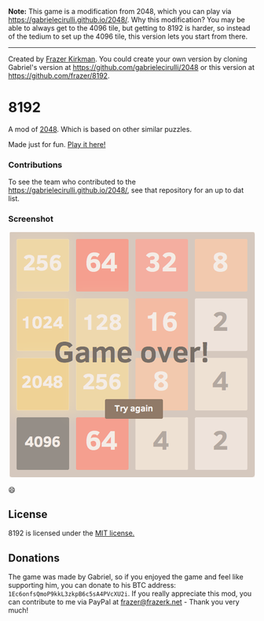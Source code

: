  <strong class="important">Note:</strong> This game is a modification from 2048, which you can play via <a href="https://gabrielecirulli.github.io/2048/">https://gabrielecirulli.github.io/2048/</a>.  Why this modification? You may be able to always get to the 4096 tile, but getting to 8192 is harder, so instead of the tedium to set up the 4096 tile, this version lets you start from there.
    </p>
    <hr>
    <p>
    Created by <a href="http://frazerk.net" target="_blank">Frazer Kirkman</a>. You could create your own version by cloning Gabriel's version at <a href="https://github.com/gabrielecirulli/2048">https://github.com/gabrielecirulli/2048</a> or this version at <a href="https://github.com/frazer/8192">https://github.com/frazer/8192</a>.

# 8192
A mod of [2048](https://gabrielecirulli.github.io/2048/). Which is based on other similar puzzles.

Made just for fun. [Play it here!](http://frazer.github.io/8192/)


### Contributions

To see the team who contributed to the https://gabrielecirulli.github.io/2048/, see that repository for an up to dat list. 

### Screenshot

<p align="center">
  <img src="gameBoard.png" alt="Screenshot"/>
</p>

:smile:


## License
8192 is licensed under the [MIT license.](https://github.com/frazer/8192/blob/master/LICENSE.txt)

## Donations
The game was made by Gabriel, so if you enjoyed the game and feel like supporting him, you can donate to his BTC address: `1Ec6onfsQmoP9kkL3zkpB6c5sA4PVcXU2i`. If you really appreciate this mod, you can contribute to me via PayPal at frazer@frazerk.net - Thank you very much!
